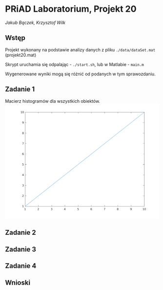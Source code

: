 # PRiAD Laboratorium, Projekt 20

_Jakub Bączek, Krzysztof Wilk_

## Wstęp

Projekt wykonany na podstawie analizy danych z pliku `./data/dataSet.mat` (projekt20.mat)

Skrypt uruchamia się odpalając - `./start.sh`, lub w Matlabie - `main.m`

Wygenerowane wyniki mogą się różnić od podanych w tym sprawozdaniu.

## Zadanie 1

Macierz histogramów dla wszystkich obiektów.
![did not generate!!!][rawHistogramMatrix]


## Zadanie 2

## Zadanie 3

## Zadanie 4

## Wnioski

[rawHistogramMatrix]: https://github.com/kubehe/data-analysis-intro/raw/master/output/histMat.png?raw=true "Macierz histogramów"
[dataQuantity]: output/dataQuantity.png "Liczba reprezentów"
[arithmeticAvgsByClass]: output/arithmeticAvgByClass.png "Średnie arytmetyczne według klas"
[geometricMeansByClass]: output/geometricMeansByClass.png "Średnie geometryczne według klas"
[harmonicMeansByClass]: output/harmonicMeansByClass.png "Średnie harmoniczne według klas"
[mediansByClass]: output/mediansByClass.png "Mediany według klas"
[minMaxByClass]: output/minMaxByClass.png ""
[standardDeviationsByClass]: output/standardDeviationsByClass.png ""
[variancesByClass]: output/variancesByClass.png ""
[correlationAttsTable]: output/correlationAttsTable.png ""
[matOfDependenceGraph]: output/matOfDependenceGraph.png ""
[focusedMatOfDependenceGraph]: output/focusedMatOfDependenceGraph.png ""
<!-- []: https://github.com/kubehe/data-analysis-intro/raw/master/output/.png "" -->